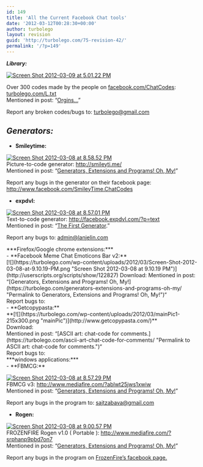 ```yaml
---
id: 149
title: 'All the Current Facebook Chat tools'
date: '2012-03-12T00:28:30+00:00'
author: turbolego
layout: revision
guid: 'http://turbolego.com/75-revision-42/'
permalink: '/?p=149'
---
```


***Library:***

[![](https://turbolego.com/wp-content/uploads/2012/03/Screen-Shot-2012-03-09-at-5.01.22-PM-222x300.png "Screen Shot 2012-03-09 at 5.01.22 PM")](https://turbolego.com/L.txt)

Over 300 codes made by the people on [facebook.com/ChatCodes](http://facebook.com/ChatCodes): [turbolego.com/L.txt](https://turbolego.com/L.txt)  
Mentioned in post: “[Orgins…](https://turbolego.com/orgins/ "Permalink to Orgins…")”

Report any broken codes/bugs to: <turbolego@gmail.com>

## *Generators:*

- **Smileytime:**

[![](https://turbolego.com/wp-content/uploads/2012/03/Screen-Shot-2012-03-08-at-8.58.52-PM.png "Screen Shot 2012-03-08 at 8.58.52 PM")](http://smileyti.me/)  
Picture-to-code generator: <http://smileyti.me/>  
Mentioned in post: “[Generators, Extensions and Programs! Oh, My!](https://turbolego.com/generators-extensions-and-programs-oh-my/ "Permalink to Generators, Extensions and Programs! Oh, My!")”

Report any bugs in the generator on their facebook page:  
<http://www.facebook.com/SmileyTime.ChatCodes>

- **expdvl:**

[![](https://turbolego.com/wp-content/uploads/2012/03/Screen-Shot-2012-03-08-at-8.57.01-PM.png "Screen Shot 2012-03-08 at 8.57.01 PM")](http://facebook.expdvl.com/?p=text)  
Text-to-code generator: <http://facebook.expdvl.com/?p=text>  
Mentioned in post: “[The First Generator](https://turbolego.com/the-first-generator/ "Permalink to The First Generator").”

Report any bugs to: [admin@lanjelin.com](mailto:admin@lanjelin.com?subject=fbrep)

<div></div><div>***Firefox/Google chrome extensions:***</div><div></div><div></div><div>- **Facebook Meme Chat Emoticons Bar v2:**

</div><div>[![](https://turbolego.com/wp-content/uploads/2012/03/Screen-Shot-2012-03-08-at-9.10.19-PM.png "Screen Shot 2012-03-08 at 9.10.19 PM")](http://userscripts.org/scripts/show/122827)  
Download: <http://userscripts.org/scripts/show/122827>  
Mentioned in post: “[Generators, Extensions and Programs! Oh, My!](https://turbolego.com/generators-extensions-and-programs-oh-my/ "Permalink to Generators, Extensions and Programs! Oh, My!")“</div><div>Report bugs to: <theztech@connect.to></div><div></div><div></div><div>- **Getcopypasta:**

<div>**[![](https://turbolego.com/wp-content/uploads/2012/03/mainPic1-215x300.png "mainPic")](http://www.getcopypasta.com/)**</div><div></div><div>Download: <http://www.getcopypasta.com/></div><div>Mentioned in post: “[ASCII art: chat-code for comments.](https://turbolego.com/ascii-art-chat-code-for-comments/ "Permalink to ASCII art: chat-code for comments.")“</div><div>Report bugs to: <support@getcopypasta.com></div></div><div></div><div>***windows applications:***</div><div>- **FBMCG:**

[![](https://turbolego.com/wp-content/uploads/2012/03/Screen-Shot-2012-03-08-at-8.57.29-PM.png "Screen Shot 2012-03-08 at 8.57.29 PM")](http://www.mediafire.com/?ablwt25jws1xwiw)  
FBMCG v3: <http://www.mediafire.com/?ablwt25jws1xwiw>  
Mentioned in post: “[Generators, Extensions and Programs! Oh, My!](https://turbolego.com/generators-extensions-and-programs-oh-my/ "Permalink to Generators, Extensions and Programs! Oh, My!")”

Report any bugs in the program to: <sajtzabava@gmail.com>

- **Rogen:**

[![](https://turbolego.com/wp-content/uploads/2012/03/Screen-Shot-2012-03-08-at-9.00.57-PM-225x300.png "Screen Shot 2012-03-08 at 9.00.57 PM")](http://www.mediafire.com/?srphanp9pbd7on7)  
FROZENFIRE Rogen v1.0 ( Portable ): <http://www.mediafire.com/?srphanp9pbd7on7>  
Mentioned in post: “[Generators, Extensions and Programs! Oh, My!](https://turbolego.com/generators-extensions-and-programs-oh-my/ "Permalink to Generators, Extensions and Programs! Oh, My!")”

Report any bugs in the program on [FrozenFire’s facebook page.](http://www.facebook.com/FROZENFIRE.US)

</div>